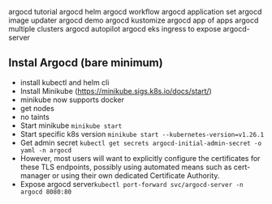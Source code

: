 argocd tutorial
argocd helm
argocd workflow
argocd application set
argocd image updater
argocd demo
argocd kustomize
argocd app of apps
argocd multiple clusters
argocd autopilot
argocd eks
ingress to expose argocd-server





## Instal Argocd (bare minimum)

- install kubectl and helm cli
- Install Minikube (https://minikube.sigs.k8s.io/docs/start/) 
- minikube now supports docker
- get nodes
- no taints
- Start minikube `minikube start`
- Start specific k8s version `minikube start --kubernetes-version=v1.26.1`
- Get admin secret `kubectl get secrets argocd-initial-admin-secret -o yaml -n argocd`
- However, most users will want to explicitly configure the certificates for these TLS endpoints, possibly using automated means such as cert-manager or using their own dedicated Certificate Authority.
- Expose argocd server`kubectl port-forward svc/argocd-server -n argocd 8080:80`
